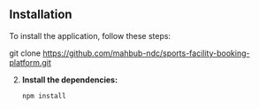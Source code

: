 
## Installation

To install the application, follow these steps:

git clone https://github.com/mahbub-ndc/sports-facility-booking-platform.git

2. **Install the dependencies:**

   ```bash
   npm install
   ```
